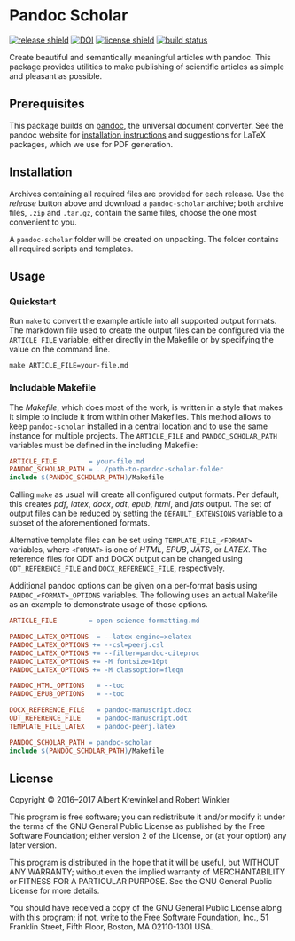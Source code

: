 Pandoc Scholar
==============

[![release shield]](https://github.com/pandoc-scholar/pandoc-scholar/releases)
[![DOI]](https://zenodo.org/badge/latestdoi/82204858)
[![license shield]](./LICENSE)
[![build status]](https://travis-ci.org/pandoc-scholar/pandoc-scholar)

Create beautiful and semantically meaningful articles with pandoc. This package
provides utilities to make publishing of scientific articles as simple and
pleasant as possible.

[release shield]: https://img.shields.io/github/release/pandoc-scholar/pandoc-scholar.svg
[license shield]: https://img.shields.io/github/license/pandoc-scholar/pandoc-scholar.svg
[build status]:   https://img.shields.io/travis/pandoc-scholar/pandoc-scholar/master.svg
[DOI]: https://zenodo.org/badge/82204858.svg

Prerequisites
-------------

This package builds on [pandoc](http://pandoc.org/), the universal document
converter. See the pandoc website
for [installation instructions](http://pandoc.org/installing.html) and
suggestions for LaTeX packages, which we use for PDF generation.


Installation
------------

Archives containing all required files are provided for each release. Use the
*release* button above and download a `pandoc-scholar` archive; both archive
files, `.zip` and `.tar.gz`, contain the same files, choose the one most
convenient to you.

A `pandoc-scholar` folder will be created on unpacking. The folder contains all
required scripts and templates.


Usage
-----

### Quickstart

Run `make` to convert the example article into all supported output formats. The
markdown file used to create the output files can be configured via the
`ARTICLE_FILE` variable, either directly in the Makefile or by specifying the
value on the command line.

    make ARTICLE_FILE=your-file.md

### Includable Makefile

The *Makefile*, which does most of the work, is written in a style that makes it
simple to include it from within other Makefiles. This method allows to keep
`pandoc-scholar` installed in a central location and to use the same instance
for multiple projects. The `ARTICLE_FILE` and `PANDOC_SCHOLAR_PATH` variables
must be defined in the including Makefile:

``` Makefile
ARTICLE_FILE        = your-file.md
PANDOC_SCHOLAR_PATH = ../path-to-pandoc-scholar-folder
include $(PANDOC_SCHOLAR_PATH)/Makefile
```

Calling `make` as usual will create all configured output formats. Per default,
this creates *pdf*, *latex*, *docx*, *odt*, *epub*, *html*, and *jats* output.
The set of output files can be reduced by setting the `DEFAULT_EXTENSIONS`
variable to a subset of the aforementioned formats.

Alternative template files can be set using `TEMPLATE_FILE_<FORMAT>` variables,
where `<FORMAT>` is one of *HTML*, *EPUB*, *JATS*, or *LATEX*. The reference
files for ODT and DOCX output can be changed using `ODT_REFERENCE_FILE` and
`DOCX_REFERENCE_FILE`, respectively.

Additional pandoc options can be given on a per-format basis using
`PANDOC_<FORMAT>_OPTIONS` variables. The following uses an actual Makefile as an
example to demonstrate usage of those options.

``` Makefile
ARTICLE_FILE        = open-science-formatting.md

PANDOC_LATEX_OPTIONS  = --latex-engine=xelatex
PANDOC_LATEX_OPTIONS += --csl=peerj.csl
PANDOC_LATEX_OPTIONS += --filter=pandoc-citeproc
PANDOC_LATEX_OPTIONS += -M fontsize=10pt
PANDOC_LATEX_OPTIONS += -M classoption=fleqn

PANDOC_HTML_OPTIONS   = --toc
PANDOC_EPUB_OPTIONS   = --toc

DOCX_REFERENCE_FILE   = pandoc-manuscript.docx
ODT_REFERENCE_FILE    = pandoc-manuscript.odt
TEMPLATE_FILE_LATEX   = pandoc-peerj.latex

PANDOC_SCHOLAR_PATH = pandoc-scholar
include $(PANDOC_SCHOLAR_PATH)/Makefile
```

License
-------

Copyright © 2016–2017  Albert Krewinkel and Robert Winkler

This program is free software; you can redistribute it and/or modify it under
the terms of the GNU General Public License as published by the Free Software
Foundation; either version 2 of the License, or (at your option) any later
version.

This program is distributed in the hope that it will be useful, but WITHOUT ANY
WARRANTY; without even the implied warranty of MERCHANTABILITY or FITNESS FOR A
PARTICULAR PURPOSE. See the GNU General Public License for more details.

You should have received a copy of the GNU General Public License along with
this program; if not, write to the Free Software Foundation, Inc., 51 Franklin
Street, Fifth Floor, Boston, MA 02110-1301 USA.
